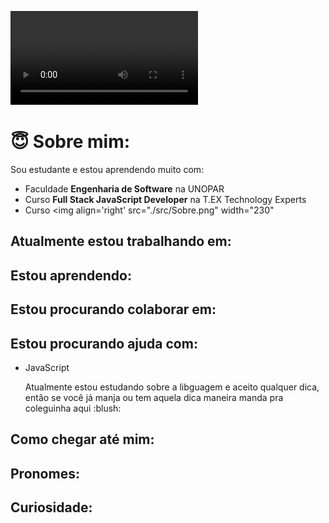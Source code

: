 ![Kelvya Thais](/src/Kelvya.mp4)

# :innocent: Sobre mim:

Sou estudante e estou aprendendo muito com:

- Faculdade **Engenharia de Software** na UNOPAR
- Curso **Full Stack JavaScript Developer** na T.EX Technology Experts
- Curso
  <img align='right' src="./src/Sobre.png" width="230"

## Atualmente estou trabalhando em:

## Estou aprendendo:

## Estou procurando colaborar em:

## Estou procurando ajuda com:

- JavaScript
    <p>Atualmente estou estudando sobre a libguagem e aceito qualquer dica, então se você já manja ou tem aquela dica maneira manda pra coleguinha aqui :blush: </p>

## Como chegar até mim:

## Pronomes:

## Curiosidade:
